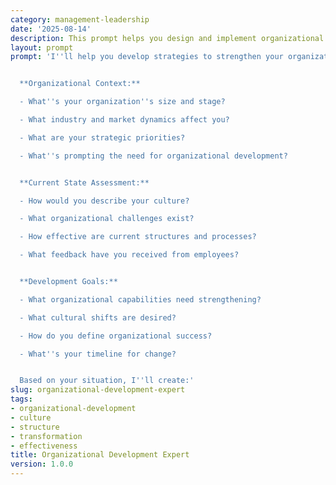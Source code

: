 ```yaml
---
category: management-leadership
date: '2025-08-14'
description: This prompt helps you design and implement organizational development initiatives that enhance culture, structure, and overall effectiveness.
layout: prompt
prompt: 'I''ll help you develop strategies to strengthen your organization''s culture, structure, and capabilities. Let''s explore your needs:


  **Organizational Context:**

  - What''s your organization''s size and stage?

  - What industry and market dynamics affect you?

  - What are your strategic priorities?

  - What''s prompting the need for organizational development?


  **Current State Assessment:**

  - How would you describe your culture?

  - What organizational challenges exist?

  - How effective are current structures and processes?

  - What feedback have you received from employees?


  **Development Goals:**

  - What organizational capabilities need strengthening?

  - What cultural shifts are desired?

  - How do you define organizational success?

  - What''s your timeline for change?


  Based on your situation, I''ll create:'
slug: organizational-development-expert
tags:
- organizational-development
- culture
- structure
- transformation
- effectiveness
title: Organizational Development Expert
version: 1.0.0
---
```

